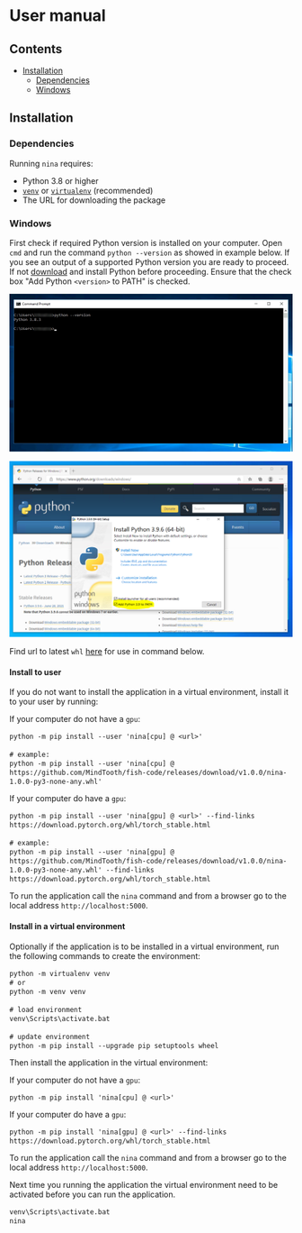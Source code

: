 # User manual

## Contents

- [Installation](#installation)
  - [Dependencies](#dependencies)
  - [Windows](#windows)

## Installation

### Dependencies

Running `nina` requires:

- Python 3.8 or higher
- [`venv`](https://docs.python.org/3/library/venv.html) or
  [`virtualenv`](https://virtualenv.pypa.io) (recommended)
- The URL for downloading the package

### Windows

First check if required Python version is installed on your computer. Open
`cmd` and run the command `python --version` as showed in
example below. If you see an output of a supported Python version you are ready
to proceed. If not [download](https://www.python.org/downloads/windows/) and
install Python before proceeding. Ensure that the check box "Add Python `<version>`
to PATH" is checked.

![Check python version](./images/python_version.jpg)

![Check Add to PATH](./images/path_highlight.png)

Find url to latest `whl`
[here](https://github.com/MindTooth/fish-code/releases/latest) for use in
command below.

#### Install to user

If you do not want to install the application in a virtual environment,
install it to your user by running:

If your computer do not have a `gpu`:

<!-- prettier-ignore-start -->
```terminal
python -m pip install --user 'nina[cpu] @ <url>'

# example:
python -m pip install --user 'nina[cpu] @ https://github.com/MindTooth/fish-code/releases/download/v1.0.0/nina-1.0.0-py3-none-any.whl'
```
<!-- prettier-ignore-end -->

If your computer do have a `gpu`:

<!-- prettier-ignore-start -->
```terminal
python -m pip install --user 'nina[gpu] @ <url>' --find-links https://download.pytorch.org/whl/torch_stable.html

# example:
python -m pip install --user 'nina[gpu] @ https://github.com/MindTooth/fish-code/releases/download/v1.0.0/nina-1.0.0-py3-none-any.whl' --find-links https://download.pytorch.org/whl/torch_stable.html
```
<!-- prettier-ignore-end -->

To run the application call the `nina` command and from a browser go to the
local address `http://localhost:5000`.

#### Install in a virtual environment

Optionally if the application is to be installed in a virtual environment,
run the following commands to create the environment:

```terminal
python -m virtualenv venv
# or
python -m venv venv

# load environment
venv\Scripts\activate.bat

# update environment
python -m pip install --upgrade pip setuptools wheel
```

Then install the application in the virtual environment:

If your computer do not have a `gpu`:

```terminal
python -m pip install 'nina[cpu] @ <url>'
```

If your computer do have a `gpu`:

<!-- prettier-ignore-start -->
```terminal
python -m pip install 'nina[gpu] @ <url>' --find-links https://download.pytorch.org/whl/torch_stable.html
```
<!-- prettier-ignore-end -->

To run the application call the `nina` command and from a browser go to the
local address `http://localhost:5000`.

Next time you running the application the virtual environment need to be
activated before you can run the application.

```terminal
venv\Scripts\activate.bat
nina
```
